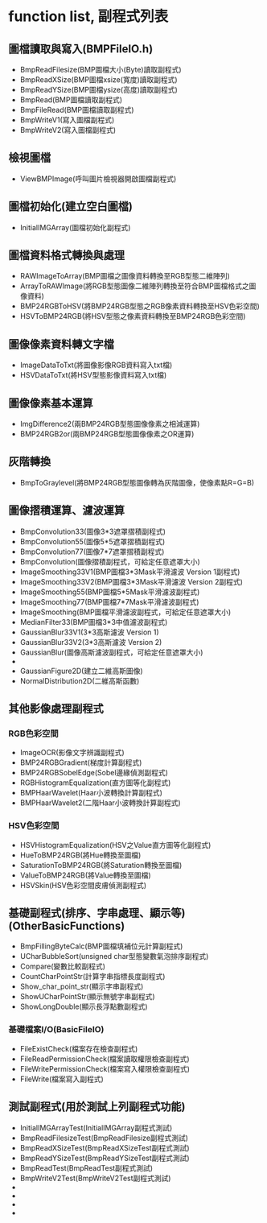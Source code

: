 # function list, 副程式列表

## 圖檔讀取與寫入(BMPFileIO.h)
- BmpReadFilesize(BMP圖檔大小(Byte)讀取副程式)
- BmpReadXSize(BMP圖檔xsize(寬度)讀取副程式)
- BmpReadYSize(BMP圖檔ysize(高度)讀取副程式)
- BmpRead(BMP圖檔讀取副程式)
- BmpFileRead(BMP圖檔讀取副程式)
- BmpWriteV1(寫入圖檔副程式)
- BmpWriteV2(寫入圖檔副程式)

## 檢視圖檔

- ViewBMPImage(呼叫圖片檢視器開啟圖檔副程式)

## 圖檔初始化(建立空白圖檔)

- InitialIMGArray(圖檔初始化副程式)

## 圖檔資料格式轉換與處理

- RAWImageToArray(BMP圖檔之圖像資料轉換至RGB型態二維陣列)
- ArrayToRAWImage(將RGB型態圖像二維陣列轉換至符合BMP圖檔格式之圖像資料)
- BMP24RGBToHSV(將BMP24RGB型態之RGB像素資料轉換至HSV色彩空間)
- HSVToBMP24RGB(將HSV型態之像素資料轉換至BMP24RGB色彩空間)

## 圖像像素資料轉文字檔

- ImageDataToTxt(將圖像影像RGB資料寫入txt檔)
- HSVDataToTxt(將HSV型態影像資料寫入txt檔)

## 圖像像素基本運算

- ImgDifference2(兩BMP24RGB型態圖像像素之相減運算)
- BMP24RGB2or(兩BMP24RGB型態圖像像素之OR運算)

## 灰階轉換

- BmpToGraylevel(將BMP24RGB型態圖像轉為灰階圖像，使像素點R=G=B)

## 圖像摺積運算、濾波運算

- BmpConvolution33(圖像3*3遮罩摺積副程式)
- BmpConvolution55(圖像5*5遮罩摺積副程式)
- BmpConvolution77(圖像7*7遮罩摺積副程式)
- BmpConvolution(圖像摺積副程式，可給定任意遮罩大小)
- ImageSmoothing33V1(BMP圖檔3*3Mask平滑濾波 Version 1副程式)
- ImageSmoothing33V2(BMP圖檔3*3Mask平滑濾波 Version 2副程式)
- ImageSmoothing55(BMP圖檔5*5Mask平滑濾波副程式)
- ImageSmoothing77(BMP圖檔7*7Mask平滑濾波副程式)
- ImageSmoothing(BMP圖檔平滑濾波副程式，可給定任意遮罩大小)
- MedianFilter33(BMP圖檔3*3中值濾波副程式)
- GaussianBlur33V1(3*3高斯濾波 Version 1)
- GaussianBlur33V2(3*3高斯濾波 Version 2)
- GaussianBlur(圖像高斯濾波副程式，可給定任意遮罩大小)
- 
- GaussianFigure2D(建立二維高斯圖像)
- NormalDistribution2D(二維高斯函數)

## 其他影像處理副程式

### RGB色彩空間

- ImageOCR(影像文字辨識副程式)
- BMP24RGBGradient(梯度計算副程式)
- BMP24RGBSobelEdge(Sobel邊緣偵測副程式)
- RGBHistogramEqualization(直方圖等化副程式)
- BMPHaarWavelet(Haar小波轉換計算副程式)
- BMPHaarWavelet2(二階Haar小波轉換計算副程式)

### HSV色彩空間

- HSVHistogramEqualization(HSV之Value直方圖等化副程式)
- HueToBMP24RGB(將Hue轉換至圖檔)
- SaturationToBMP24RGB(將Saturation轉換至圖檔)
- ValueToBMP24RGB(將Value轉換至圖檔)
- HSVSkin(HSV色彩空間皮膚偵測副程式)

## 基礎副程式(排序、字串處理、顯示等)(OtherBasicFunctions)

- BmpFillingByteCalc(BMP圖檔填補位元計算副程式)
- UCharBubbleSort(unsigned char型態變數氣泡排序副程式)
- Compare(變數比較副程式)
- CountCharPointStr(計算字串指標長度副程式)
- Show_char_point_str(顯示字串副程式)
- ShowUCharPointStr(顯示無號字串副程式)
- ShowLongDouble(顯示長浮點數副程式)

### 基礎檔案I/O(BasicFileIO)

- FileExistCheck(檔案存在檢查副程式)
- FileReadPermissionCheck(檔案讀取權限檢查副程式)
- FileWritePermissionCheck(檔案寫入權限檢查副程式)
- FileWrite(檔案寫入副程式)

## 測試副程式(用於測試上列副程式功能)

- InitialIMGArrayTest(InitialIMGArray副程式測試)
- BmpReadFilesizeTest(BmpReadFilesize副程式測試)
- BmpReadXSizeTest(BmpReadXSizeTest副程式測試)
- BmpReadYSizeTest(BmpReadYSizeTest副程式測試)
- BmpReadTest(BmpReadTest副程式測試)
- BmpWriteV2Test(BmpWriteV2Test副程式測試)
- 
- 
- 
- 




